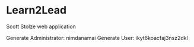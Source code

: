 # Learn2Lead
Scott Stolze web application

Generate Administrator: nimdanamai
Generate User: ikyt6koacfaj3nsz2dkl